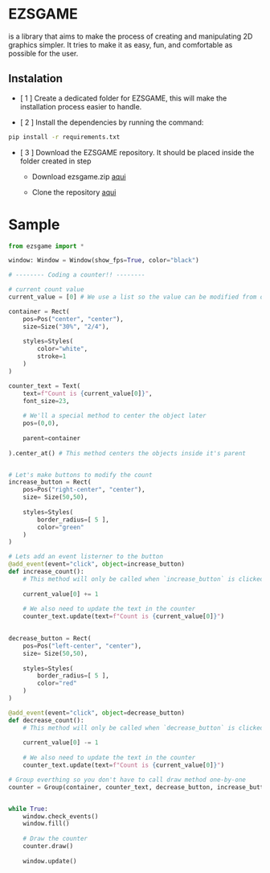 # EZSGAME
is a library that aims to make the process of creating and manipulating 2D graphics simpler. It tries to make it as easy, fun, and comfortable as possible for the user.

## Instalation 
- [ 1 ] Create a dedicated folder for EZSGAME, this will make the installation process easier to handle.

- [ 2 ] Install the dependencies by running the command:

```bash
pip install -r requirements.txt
```

- [ 3 ] Download the EZSGAME repository. It should be placed inside the folder created in step 

    - Download ezsgame.zip [aqui](https://github.com/NoxxDev/ezsgame)

    - Clone the repository [aqui](https://github.com/NoxxDev/ezsgame.git)


# Sample 

```python
from ezsgame import *

window: Window = Window(show_fps=True, color="black")

# -------- Coding a counter!! --------

# current count value
current_value = [0] # We use a list so the value can be modified from other scopes 

container = Rect(
    pos=Pos("center", "center"),
    size=Size("30%", "2/4"),
    
    styles=Styles(
        color="white",
        stroke=1
    )
)

counter_text = Text(
    text=f"Count is {current_value[0]}",
    font_size=23,
    
    # We'll a special method to center the object later
    pos=(0,0), 
    
    parent=container
    
).center_at() # This method centers the objects inside it's parent


# Let's make buttons to modify the count
increase_button = Rect(
    pos=Pos("right-center", "center"),
    size= Size(50,50),
    
    styles=Styles(
        border_radius=[ 5 ],
        color="green"
    )
)

# Lets add an event listerner to the button
@add_event(event="click", object=increase_button)
def increase_count():
    # This method will only be called when `increase_button` is clicked
    
    current_value[0] += 1
    
    # We also need to update the text in the counter
    counter_text.update(text=f"Count is {current_value[0]}") 
    

decrease_button = Rect(
    pos=Pos("left-center", "center"),
    size= Size(50,50),
    
    styles=Styles(
        border_radius=[ 5 ],
        color="red"
    )
)

@add_event(event="click", object=decrease_button)
def decrease_count():
    # This method will only be called when `decrease_button` is clicked
    
    current_value[0] -= 1
    
    # We also need to update the text in the counter
    counter_text.update(text=f"Count is {current_value[0]}") 

# Group everthing so you don't have to call draw method one-by-one
counter = Group(container, counter_text, decrease_button, increase_button)


while True:
    window.check_events()
    window.fill()
    
    # Draw the counter
    counter.draw()
    
    window.update()
```




